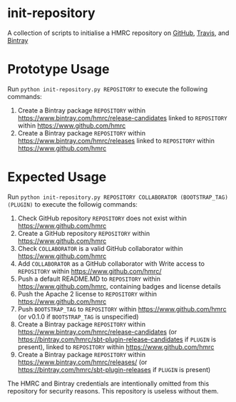 # init-repository

A collection of scripts to initialise a HMRC repository on [GitHub](https://www.github.com/hmrc), [Travis](https://www.travis-ci.org/hmrc), and [Bintray](https://www.bintray.com/hmrc)

# Prototype Usage

Run `python init-repository.py REPOSITORY` to execute the following commands:

1. Create a Bintray package `REPOSITORY` within https://www.bintray.com/hmrc/release-candidates linked to `REPOSITORY` within https://www.github.com/hmrc
2. Create a Bintray package `REPOSITORY` within https://www.bintray.com/hmrc/releases linked to `REPOSITORY` within https://www.github.com/hmrc

# Expected Usage

Run `python init-repository.py REPOSITORY COLLABORATOR (BOOTSTRAP_TAG) (PLUGIN)` to execute the followig commands:

1. Check GitHub repository `REPOSITORY` does not exist within https://www.github.com/hmrc
2. Create a GitHub repository `REPOSITORY` within https://www.github.com/hmrc
3. Check `COLLABORATOR` is a valid GitHub collaborator within https://www.github.com/hmrc
4. Add `COLLABORATOR` as a GitHub collaborator with Write access to `REPOSITORY` within https://www.github.com/hmrc/
5. Push a default README.MD to `REPOSITORY` within https://www.github.com/hmrc, containing badges and license details
6. Push the Apache 2 license to `REPOSITORY` within https://www.github.com/hmrc
7. Push `BOOTSTRAP_TAG` to `REPOSITORY` within https://www.github.com/hmrc (or v0.1.0 if `BOOTSTRAP_TAG` is unspecified)
8. Create a Bintray package `REPOSITORY` within https://www.bintray.com/hmrc/release-candidates (or https://bintray.com/hmrc/sbt-plugin-release-candidates if `PLUGIN` is present), linked to `REPOSITORY` within https://www.github.com/hmrc
9. Create a Bintray package `REPOSITORY` within https://www.bintray.com/hmrc/releases/ (or https://bintray.com/hmrc/sbt-plugin-releases if `PLUGIN` is present)

The HMRC and Bintray credentials are intentionally omitted from this repository for security reasons. This repository is useless without them.
